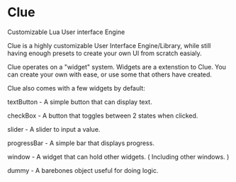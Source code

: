 # Clue
Customizable Lua User interface Engine

Clue is a highly customizable User Interface Engine/Library, 
while still having enough presets to create your own UI from scratch easialy.

Clue operates on a "widget" system. Widgets are a extenstion to Clue. 
You can create your own with ease, or use some that others have created.

Clue also comes with a few widgets by default:

textButton - A simple button that can display text.

checkBox - A button that toggles between 2 states when clicked.

slider - A slider to input a value.

progressBar - A simple bar that displays progress.

window - A widget that can hold other widgets. ( Including other windows. )

dummy - A barebones object useful for doing logic.
